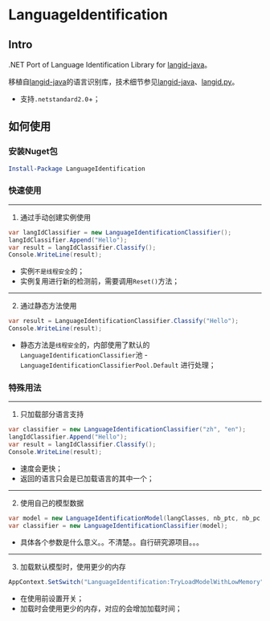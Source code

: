 # LanguageIdentification

## Intro

.NET Port of Language Identification Library for [langid-java](https://github.com/carrotsearch/langid-java)。

移植自[langid-java](https://github.com/carrotsearch/langid-java)的语言识别库，技术细节参见[langid-java](https://github.com/carrotsearch/langid-java)、[langid.py](https://github.com/saffsd/langid.py)。

 - 支持`.netstandard2.0`+；

## 如何使用

### 安装Nuget包

```PowerShell
Install-Package LanguageIdentification
```

### 快速使用

----

1. 通过手动创建实例使用
```C#
var langIdClassifier = new LanguageIdentificationClassifier();
langIdClassifier.Append("Hello");
var result = langIdClassifier.Classify();
Console.WriteLine(result);
```

 - 实例`不是线程安全`的；
 - 实例复用进行新的检测前，需要调用`Reset()`方法；

----

2. 通过静态方法使用
```C#
var result = LanguageIdentificationClassifier.Classify("Hello");
Console.WriteLine(result);
```

 - 静态方法是`线程安全`的，内部使用了默认的`LanguageIdentificationClassifier`池 - `LanguageIdentificationClassifierPool.Default` 进行处理；


### 特殊用法

----

1. 只加载部分语言支持
```C#
var classifier = new LanguageIdentificationClassifier("zh", "en");
langIdClassifier.Append("Hello");
var result = langIdClassifier.Classify();
Console.WriteLine(result);
```
 - 速度会更快；
 - 返回的语言只会是已加载语言的其中一个；

----

2. 使用自己的模型数据
```C#
var model = new LanguageIdentificationModel(langClasses, nb_ptc, nb_pc, dsa, dsaOutput);
var classifier = new LanguageIdentificationClassifier(model);
```

 - 具体各个参数是什么意义。。不清楚。。自行研究源项目。。。

----

3. 加载默认模型时，使用更少的内存

```C#
AppContext.SetSwitch("LanguageIdentification:TryLoadModelWithLowMemory", true);
```

 - 在使用前设置开关；
 - 加载时会使用更少的内存，对应的会增加加载时间；